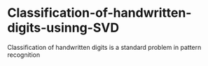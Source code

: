 # Classification-of-handwritten-digits-usinng-SVD
Classification of handwritten digits is a standard problem in pattern recognition
